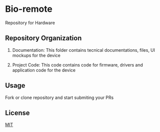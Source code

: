 # Bio-remote  

Repository for Hardware

## Repository Organization

1. Documentation: This folder contains tecnical documentations, files, UI mockups for the device

2. Project Code: This code contains code for firmware, drivers and application code for the device
  


## Usage

Fork or clone repository and start submiting your PRs
   

## License
[MIT](https://choosealicense.com/licenses/mit/)